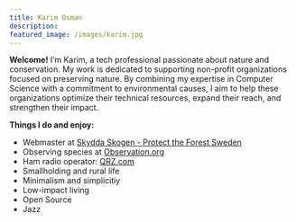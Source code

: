 ```yaml
---
title: Karim Osman
description:
featured_image: /images/karim.jpg
---
```

**Welcome!** I’m Karim, a tech professional passionate about nature and conservation. My work is dedicated to supporting non-profit organizations focused on preserving nature. By combining my expertise in Computer Science with a commitment to environmental causes, I aim to help these organizations optimize their technical resources, expand their reach, and strengthen their impact.

**Things I do and enjoy:**

* Webmaster at [Skydda Skogen - Protect the Forest Sweden](https://skyddaskogen.se/)
* Observing species at [Observation.org](https://observation.org/users/1051947/)
* Ham radio operator: [QRZ.com](https://www.qrz.com/db/PD1KRM)
* Smallholding and rural life
* Minimalism and simplicitiy
* Low-impact living
* Open Source
* Jazz
